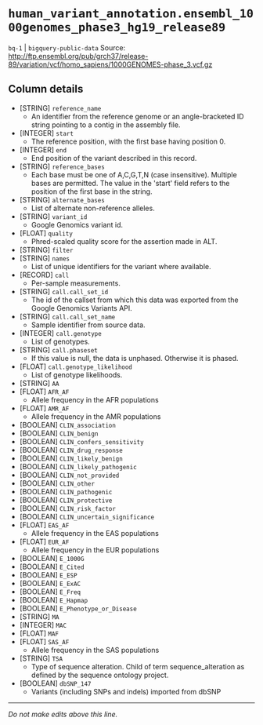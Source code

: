 # `human_variant_annotation.ensembl_1000genomes_phase3_hg19_release89`
`bq-1` | `bigquery-public-data`
Source: http://ftp.ensembl.org/pub/grch37/release-89/variation/vcf/homo_sapiens/1000GENOMES-phase_3.vcf.gz

## Column details
* [STRING]    `reference_name`
  - An identifier from the reference genome or an angle-bracketed ID string pointing to a contig in the assembly file.
* [INTEGER]   `start`
  - The reference position, with the first base having position 0.
* [INTEGER]   `end`
  - End position of the variant described in this record.
* [STRING]    `reference_bases`
  - Each base must be one of A,C,G,T,N (case insensitive). Multiple bases are permitted. The value in the 'start' field refers to the position of the first base in the string.
* [STRING]    `alternate_bases`
  - List of alternate non-reference alleles.
* [STRING]    `variant_id`
  - Google Genomics variant id.
* [FLOAT]     `quality`
  - Phred-scaled quality score for the assertion made in ALT.
* [STRING]    `filter`
* [STRING]    `names`
  - List of unique identifiers for the variant where available.
* [RECORD]    `call`
  - Per-sample measurements.
* [STRING]    `call.call_set_id`
  - The id of the callset from which this data was exported from the Google Genomics Variants API.
* [STRING]    `call.call_set_name`
  - Sample identifier from source data.
* [INTEGER]   `call.genotype`
  - List of genotypes.
* [STRING]    `call.phaseset`
  - If this value is null, the data is unphased.  Otherwise it is phased.
* [FLOAT]     `call.genotype_likelihood`
  - List of genotype likelihoods.
* [STRING]    `AA`
* [FLOAT]     `AFR_AF`
  - Allele frequency in the AFR populations
* [FLOAT]     `AMR_AF`
  - Allele frequency in the AMR populations
* [BOOLEAN]   `CLIN_association`
* [BOOLEAN]   `CLIN_benign`
* [BOOLEAN]   `CLIN_confers_sensitivity`
* [BOOLEAN]   `CLIN_drug_response`
* [BOOLEAN]   `CLIN_likely_benign`
* [BOOLEAN]   `CLIN_likely_pathogenic`
* [BOOLEAN]   `CLIN_not_provided`
* [BOOLEAN]   `CLIN_other`
* [BOOLEAN]   `CLIN_pathogenic`
* [BOOLEAN]   `CLIN_protective`
* [BOOLEAN]   `CLIN_risk_factor`
* [BOOLEAN]   `CLIN_uncertain_significance`
* [FLOAT]     `EAS_AF`
  - Allele frequency in the EAS populations
* [FLOAT]     `EUR_AF`
  - Allele frequency in the EUR populations
* [BOOLEAN]   `E_1000G`
* [BOOLEAN]   `E_Cited`
* [BOOLEAN]   `E_ESP`
* [BOOLEAN]   `E_ExAC`
* [BOOLEAN]   `E_Freq`
* [BOOLEAN]   `E_Hapmap`
* [BOOLEAN]   `E_Phenotype_or_Disease`
* [STRING]    `MA`
* [INTEGER]   `MAC`
* [FLOAT]     `MAF`
* [FLOAT]     `SAS_AF`
  - Allele frequency in the SAS populations
* [STRING]    `TSA`
  - Type of sequence alteration. Child of term sequence_alteration as defined by the sequence ontology project.
* [BOOLEAN]   `dbSNP_147`
  - Variants (including SNPs and indels) imported from dbSNP

-------------------------------------------------------------------------------
*Do not make edits above this line.*
